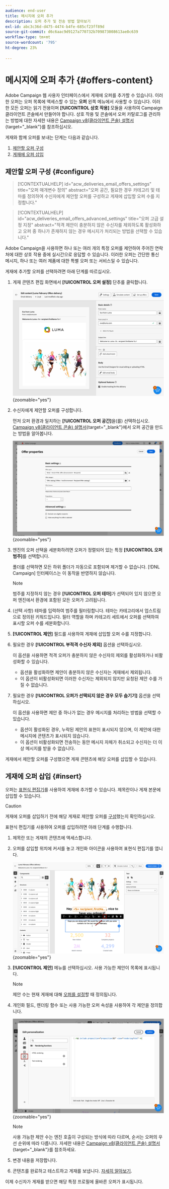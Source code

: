 ```yaml
---
audience: end-user
title: 메시지에 오퍼 추가
description: 오퍼 추가 및 전송 방법 알아보기
exl-id: abc3c36d-d475-4474-b4fe-685cf23ff89d
source-git-commit: d6c6aac9d9127a770732b709873008613ae8c639
workflow-type: tm+mt
source-wordcount: '795'
ht-degree: 23%

---
```


# 메시지에 오퍼 추가 {#offers-content}

Adobe Campaign 웹 사용자 인터페이스에서 게재에 오퍼를 추가할 수 있습니다. 이러한 오퍼는 오퍼 목록에 액세스할 수 있는 **오퍼** 왼쪽 메뉴에서 사용할 수 있습니다. 이러한 모든 오퍼는 읽기 전용이며 **[!UICONTROL 상호 작용]** 모듈을 사용하여 Campaign 클라이언트 콘솔에서 만들어야 합니다. 상호 작용 및 콘솔에서 오퍼 카탈로그를 관리하는 방법에 대한 자세한 내용은 [Campaign v8(클라이언트 콘솔) 설명서](https://experienceleague.adobe.com/docs/campaign/campaign-v8/offers/interaction.html?lang=ko){target="_blank"}를 참조하십시오.

게재와 함께 오퍼를 보내는 단계는 다음과 같습니다.

1. [제안할 오퍼 구성](#configure)
1. [게재에 오퍼 삽입](#insert)

## 제안할 오퍼 구성 {#configure}

>[!CONTEXTUALHELP]
>id="acw_deliveries_email_offers_settings"
>title="오퍼 매개변수 정의"
>abstract="오퍼 공간, 필요한 경우 카테고리 및 테마를 정의하여 수신자에게 제안할 오퍼를 구성하고 게재에 삽입할 오퍼 수를 지정합니다."

>[!CONTEXTUALHELP]
>id="acw_deliveries_email_offers_advanced_settings"
>title="오퍼 고급 설정 지정"
>abstract="적격 제안이 충분하지 않은 수신자를 제외하도록 활성화하고 오퍼 중 하나가 존재하지 않는 경우 메시지가 처리되는 방법을 선택할 수 있습니다."

Adobe Campaign을 사용하면 하나 또는 여러 개의 특정 오퍼를 제안하여 주어진 연락처에 대한 상호 작용 중에 실시간으로 응답할 수 있습니다. 이러한 오퍼는 간단한 통신 메시지, 하나 또는 여러 제품에 대한 특별 오퍼 또는 서비스일 수 있습니다.

게재에 추가할 오퍼를 선택하려면 아래 단계를 따르십시오.

1. 게재 콘텐츠 편집 화면에서 **[!UICONTROL 오퍼 설정]** 단추를 클릭합니다.

   ![게재 콘텐츠 편집 화면에서 오퍼 설정 단추를 표시하는 스크린샷](assets/offer-setup.png){zoomable="yes"}

1. 수신자에게 제안할 오퍼를 구성합니다.

   먼저 오퍼 환경과 일치하는 **[!UICONTROL 오퍼 공간]**&#x200B;을(를) 선택하십시오. [Campaign v8(클라이언트 콘솔) 설명서](https://experienceleague.adobe.com/docs/campaign/campaign-v8/offers/interaction-settings/interaction-offer-spaces.html?lang=ko){target="_blank"}에서 오퍼 공간을 만드는 방법을 알아봅니다.

   ![오퍼 만들기 콘텐츠에서 오퍼 공간 선택을 보여 주는 스크린샷](assets/offer-create-content.png){zoomable="yes"}

1. 엔진의 오퍼 선택을 세분화하려면 오퍼가 정렬되어 있는 특정 **[!UICONTROL 오퍼 범주]**&#x200B;를 선택합니다.

   폴더를 선택하면 모든 하위 폴더가 자동으로 포함되며 제거할 수 없습니다. [!DNL Campaign] 인터페이스는 이 동작을 반영하지 않습니다.

   >[!NOTE]
   >
   >범주를 지정하지 않는 경우 **[!UICONTROL 오퍼 테마]**&#x200B;가 선택되어 있지 않으면 오퍼 엔진에서 환경에 포함된 모든 오퍼가 고려됩니다.

1. (선택 사항) 테마를 입력하여 범주를 필터링합니다. 테마는 카테고리에서 업스트림으로 정의된 키워드입니다. 필터 역할을 하며 카테고리 세트에서 오퍼를 선택하여 표시할 오퍼 수를 세분화합니다.

1. **[!UICONTROL 제안]** 필드를 사용하여 게재에 삽입할 오퍼 수를 지정합니다.

1. 필요한 경우 **[!UICONTROL 부적격 수신자 제외]** 옵션을 선택하십시오.

   이 옵션을 사용하면 적격 오퍼가 충분하지 않은 수신자의 제외를 활성화하거나 비활성화할 수 있습니다.

   * 옵션을 활성화하면 제안이 충분하지 않은 수신자는 게재에서 제외됩니다.
   * 이 옵션이 비활성화되면 이러한 수신자는 제외되지 않지만 요청된 제안 수를 가질 수 없습니다.

1. 필요한 경우 **[!UICONTROL 오퍼가 선택되지 않은 경우 모두 숨기기]** 옵션을 선택하십시오.

   이 옵션을 사용하면 제안 중 하나가 없는 경우 메시지를 처리하는 방법을 선택할 수 있습니다.

   * 옵션이 활성화된 경우, 누락된 제안의 표현이 표시되지 않으며, 이 제안에 대한 메시지에 콘텐츠가 표시되지 않습니다.
   * 이 옵션이 비활성화되면 전송하는 동안 메시지 자체가 취소되고 수신자는 더 이상 메시지를 받을 수 없습니다.

게재에서 제안할 오퍼를 구성했으면 게재 콘텐츠에 해당 오퍼를 삽입할 수 있습니다.

## 게재에 오퍼 삽입 {#insert}

오퍼는 [표현식 편집기](../personalization/gs-personalization.md#access)를 사용하여 게재에 추가할 수 있습니다. 제목란이나 게재 본문에 삽입할 수 있습니다.

>[!CAUTION]
>
>게재에 오퍼를 삽입하기 전에 해당 게재로 제안할 오퍼를 [구성](#configure)했는지 확인하십시오.

표현식 편집기를 사용하여 오퍼를 삽입하려면 아래 단계를 수행합니다.

1. 제목란 또는 게재의 콘텐츠에 액세스합니다.

1. 오퍼를 삽입할 위치에 커서를 놓고 개인화 아이콘을 사용하여 표현식 편집기를 엽니다.

   ![식 편집기를 여는 데 사용된 개인화 아이콘을 보여 주는 스크린샷](assets/offer-insert-perso-icon.png){zoomable="yes"}

1. **[!UICONTROL 제안]** 메뉴를 선택하십시오. 사용 가능한 제안이 목록에 표시됩니다.

   >[!NOTE]
   >
   >제안 수는 현재 게재에 대해 [오퍼를 설정](#configure)할 때 정의됩니다.

1. 개인화 필드, 렌더링 함수 또는 사용 가능한 오퍼 속성을 사용하여 각 제안을 정의합니다.

   ![게재 콘텐츠에 삽입된 오퍼를 보여 주는 스크린샷](assets/offer-inserted.png){zoomable="yes"}

   >[!NOTE]
   >
   >사용 가능한 제안 수는 엔진 호출이 구성되는 방식에 따라 다르며, 순서는 오퍼의 우선 순위에 따라 다릅니다. 자세한 내용은 [Campaign v8(클라이언트 콘솔) 설명서](https://experienceleague.adobe.com/docs/campaign/campaign-v8/offers/interaction-best-practices.html?lang=ko){target="_blank"}를 참조하세요.

1. 변경 내용을 저장합니다.

1. 콘텐츠를 완료하고 테스트하고 게재를 보냅니다. [자세히 알아보기](gs-messages.md).

이제 수신자가 게재를 받으면 해당 특정 프로필에 올바른 오퍼가 표시됩니다.